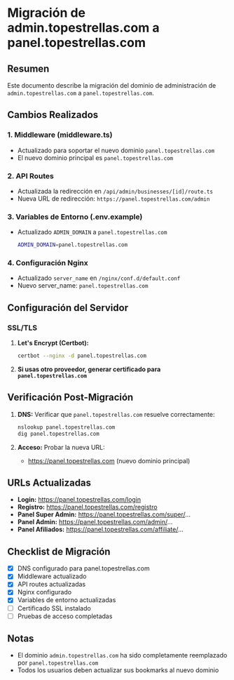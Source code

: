 # Migración de admin.topestrellas.com a panel.topestrellas.com

## Resumen
Este documento describe la migración del dominio de administración de `admin.topestrellas.com` a `panel.topestrellas.com`.

## Cambios Realizados

### 1. **Middleware (middleware.ts)**
- Actualizado para soportar el nuevo dominio `panel.topestrellas.com`
- El nuevo dominio principal es `panel.topestrellas.com`

### 2. **API Routes**
- Actualizada la redirección en `/api/admin/businesses/[id]/route.ts`
- Nueva URL de redirección: `https://panel.topestrellas.com/admin`

### 3. **Variables de Entorno (.env.example)**
- Actualizado `ADMIN_DOMAIN` a `panel.topestrellas.com`
   ```bash
   ADMIN_DOMAIN=panel.topestrellas.com
   ```

### 4. **Configuración Nginx**
- Actualizado `server_name` en `/nginx/conf.d/default.conf`
- Nuevo server_name: `panel.topestrellas.com`

## Configuración del Servidor

### SSL/TLS
1. **Let's Encrypt (Certbot):**
   ```bash
   certbot --nginx -d panel.topestrellas.com
   ```

2. **Si usas otro proveedor, generar certificado para `panel.topestrellas.com`**

## Verificación Post-Migración

1. **DNS:** Verificar que `panel.topestrellas.com` resuelve correctamente:
   ```bash
   nslookup panel.topestrellas.com
   dig panel.topestrellas.com
   ```

2. **Acceso:** Probar la nueva URL:
   - https://panel.topestrellas.com (nuevo dominio principal)

## URLs Actualizadas

- **Login:** https://panel.topestrellas.com/login
- **Registro:** https://panel.topestrellas.com/registro
- **Panel Super Admin:** https://panel.topestrellas.com/super/...
- **Panel Admin:** https://panel.topestrellas.com/admin/...
- **Panel Afiliados:** https://panel.topestrellas.com/affiliate/...

## Checklist de Migración

- [x] DNS configurado para panel.topestrellas.com
- [x] Middleware actualizado
- [x] API routes actualizadas
- [x] Nginx configurado
- [x] Variables de entorno actualizadas
- [ ] Certificado SSL instalado
- [ ] Pruebas de acceso completadas

## Notas
- El dominio `admin.topestrellas.com` ha sido completamente reemplazado por `panel.topestrellas.com`
- Todos los usuarios deben actualizar sus bookmarks al nuevo dominio
